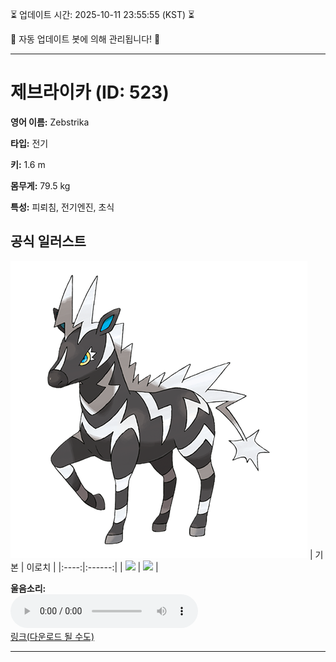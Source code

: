 
⏳ 업데이트 시간: 2025-10-11 23:55:55 (KST) ⏳

🤖 자동 업데이트 봇에 의해 관리됩니다! 🤖

---

# 제브라이카 (ID: 523)
**영어 이름:** Zebstrika

**타입:** 전기

**키:** 1.6 m

**몸무게:** 79.5 kg

**특성:** 피뢰침, 전기엔진, 초식

## 공식 일러스트
![](https://raw.githubusercontent.com/PokeAPI/sprites/master/sprites/pokemon/other/official-artwork/523.png)
| 기본 | 이로치 |
|:----:|:------:|
| <img src="http://play.pokemonshowdown.com/sprites/ani/zebstrika.gif" width="200"> | <img src="http://play.pokemonshowdown.com/sprites/ani-shiny/zebstrika.gif" width="200"> |

**울음소리:**<br><audio controls src="https://raw.githubusercontent.com/PokeAPI/cries/main/cries/pokemon/latest/523.ogg"></audio><br> [링크(다운로드 될 수도)](https://raw.githubusercontent.com/PokeAPI/cries/main/cries/pokemon/latest/523.ogg)


---
